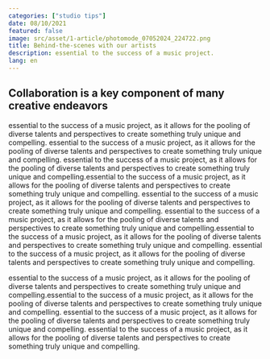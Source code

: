 ```yaml
---
categories: ["studio tips"]
date: 08/10/2021
featured: false
image: src/asset/1-article/photomode_07052024_224722.png
title: Behind-the-scenes with our artists
description: essential to the success of a music project.
lang: en
---
```


## Collaboration is a key component of many creative endeavors

essential to the success of a music project, as it allows for the pooling of diverse talents and perspectives to create something truly unique and compelling.
essential to the success of a music project, as it allows for the pooling of diverse talents and perspectives to create something truly unique and compelling.
essential to the success of a music project, as it allows for the pooling of diverse talents and perspectives to create something truly unique and compelling.essential to the success of a music project, as it allows for the pooling of diverse talents and perspectives to create something truly unique and compelling.
essential to the success of a music project, as it allows for the pooling of diverse talents and perspectives to create something truly unique and compelling.
essential to the success of a music project, as it allows for the pooling of diverse talents and perspectives to create something truly unique and compelling.essential to the success of a music project, as it allows for the pooling of diverse talents and perspectives to create something truly unique and compelling.
essential to the success of a music project, as it allows for the pooling of diverse talents and perspectives to create something truly unique and compelling.

essential to the success of a music project, as it allows for the pooling of diverse talents and perspectives to create something truly unique and compelling.essential to the success of a music project, as it allows for the pooling of diverse talents and perspectives to create something truly unique and compelling.
essential to the success of a music project, as it allows for the pooling of diverse talents and perspectives to create something truly unique and compelling.
essential to the success of a music project, as it allows for the pooling of diverse talents and perspectives to create something truly unique and compelling.
